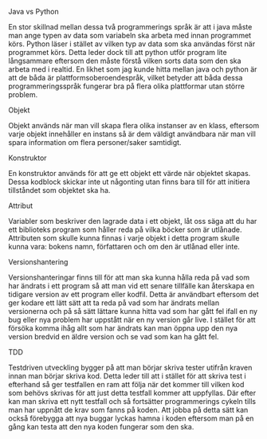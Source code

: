 Java vs Python

En stor skillnad mellan dessa två programmerings språk är att i java måste man ange typen av data som variabeln ska arbeta med innan programmet körs.
Python läser i stället av vilken typ av data som ska användas först när programmet körs. 
Detta leder dock till att python utför program lite långsammare eftersom den måste förstå vilken sorts data som den ska arbeta med i realtid. 
En likhet som jag kunde hitta mellan java och python är att de båda är plattformsoberoendespråk, vilket betyder att båda dessa programmeringsspråk fungerar bra på flera olika plattformar utan större problem.


Objekt

Objekt används när man vill skapa flera olika instanser av en klass, eftersom varje objekt innehåller en instans så är dem väldigt användbara när man vill spara information om flera personer/saker samtidigt. 

Konstruktor

En konstruktor används för att ge ett objekt ett värde när objektet skapas. Dessa kodblock skickar inte ut någonting utan finns bara till för att initiera tillståndet som objektet ska ha.

Attribut

Variabler som beskriver den lagrade data i ett objekt, låt oss säga att du har ett biblioteks program som håller reda på vilka böcker som är utlånade. 
Attributen som skulle kunna finnas i varje objekt i detta program skulle kunna vara: bokens namn, författaren och om den är utlånad eller inte. 


Versionshantering

Versionshanteringar finns till för att man ska kunna hålla reda på vad som har ändrats i ett program så att man vid ett senare tillfälle kan återskapa en tidigare version av ett program eller kodfil.
Detta är användbart eftersom det ger kodare ett lätt sätt att ta reda på vad som har ändrats mellan versionerna och på så sätt lättare kunna hitta vad som har gått fel ifall en ny bug eller nya problem har uppstått när en ny version går live. 
I stället för att försöka komma ihåg allt som har ändrats kan man öppna upp den nya version bredvid en äldre version och se vad som kan ha gått fel. 


TDD

Testdriven utveckling bygger på att man börjar skriva tester utifrån kraven innan man börjar skriva kod.
Detta leder till att i stället för att skriva test i efterhand så ger testfallen en ram att följa när det kommer till vilken kod som behövs skrivas för att just detta testfall kommer att uppfyllas.
Där efter kan man skriva ett nytt testfall och så fortsätter programmerings cykeln tills man har uppnått de krav som fanns på koden. 
Att jobba på detta sätt kan också förebygga att nya buggar lyckas hamna i koden eftersom man på en gång kan testa att den nya koden fungerar som den ska.

